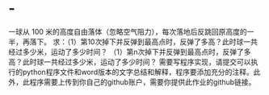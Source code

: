 # -
一球从 100 米的高度自由落体（忽略空气阻力），每次落地后反跳回原高度的一半，再落下。 求：（1）第10次掉下并反弹到最高点时，反弹了多高？此时球一共经过多少米，运动了多少时间？ （1）第n次掉下并反弹到最高点时，反弹了多高？此时球一共经过多少米，运动了多少时间？  需要写程序实现，请提交可以执行的python程序文件和word版本的文字总结和解释，程序要添加充分的注释。此外，此程序需要上传到你自己的github账户，需要你提供此作业的github链接。
